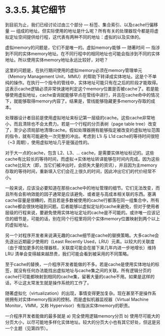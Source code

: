 # 3.3.5. 其它细节

到目前为止，我们已经讨论过由三个部分 –– 标签、集合索引、以及cache行偏移量 –– 组成的地址。但实际使用的地址是什么呢？所有有关的处理器现今都是将虚拟定址空间提供给行程，这代表有两种不同的地址：虚拟的以及实体的。

虚拟memory的问题是，它们不是唯一的。虚拟memory能够 –– 随著时间 –– 指涉到不同的实体memory地址。在不同行程中的相同地址也可能会指涉到不同的实体地址。所以使用实体memory地址永远比较好，对吧？

这里的问题是，在执行期间使用的虚拟memory必须在memory管理单元（Memory Management Unit，MMU）的帮助下转译成实体地址。这是个不单纯的操作。在执行一个指令的管线中，实体地址可能只有在之后的阶段才能取得。这表示cache逻辑必须非常快速地判定这个memory位置是否被cache了。若是能够使用虚拟地址，cache查询就能够早点在管线中进行，并且在cache命中的情况下，就能够取得memory内容了。结果是，管线能够隐藏更多memory存取的成本。

处理器设计者目前是使用虚拟地址来标记第一层级的cache。这些cache非常地小，而且清除也不会太费力。若是一个行程的分页表树（page table tree）改变了，至少必须局部地清理cache。假如处理器拥有能够指定被改变的虚拟地址范围的指令，就有可能避免一次完整的冲出。考虑到 L1i 与 L1d cache的等待时间很短（~3 周期），使用虚拟地址几乎是强迫性的。

对于大一点的cache，包含 L2、L3、... cache，是需要实体地址标记的。这些cache有比较长的等待时间，而虚拟→实体地址转译能够在时间内完成。因为这些cache比较大（即，当它们被冲出时，会损失大量的资讯），并且因为主memory存取的等待时间，重新填入它们会花上很久的时间，因此冲出它们的代价经常不小。

一般来说，应该没必要知道在那些cache中的地址管理的细节。它们无法改变，而且所有会影响效能的因子通常是应该避免、或者是与高成本相关联的东西。塞满cache容量是很糟的，而且若是多数被使用的cache行都落在同一组集合中，所有cache都会很快地碰到问题。后者能够以虚拟定址的cache来避免，但对于使用者层级的行程来说，要避免使用实体地址定址的cache是不可能的。或许唯一应该记住的细节是，可能的话，别在同个行程里将同个实体memory位置映射到两个以上的虚拟地址。

另一个对程序开发者来说满无趣的cache细节是cache的替换策略。大多cache会先逐出近期最少使用的（Least Recently Used，LRU）元素。以较大的关联度（由于增加更多的处理器核，关联度可能会在接下来几年内进一步地增长）维持 LRU 清单会变得越来越昂贵，我们可能会看到被采用的不同策略。

至于cache的替换，一介程序开发者能做的不多。若是cache是使用实体地址的标签，就没有任何办法能找出虚拟地址与cache集之间的关联。所有逻辑分页的cache行可能都映射到相同的cache集，留著大量的cache不用。如果是这样的话，不让这太常发生就是操作系统的工作了。

随著虚拟化（virtualization）的出现，事情变得更加复杂。现在甚至不是操作系统拥有对实体memory指派的控制。而是虚拟机器监视器（Virtual Machine Monitor，VMM，又称 Hypervisor）有指派实体memory的职责。

一介程序开发者能做的最多就是 a) 完全使用逻辑memory分页 b) 使用尽可能大的分页大小，以尽可能地多样化实体地址。较大的分页大小也有其它好处，但这是另一个主题（见第四节）。

